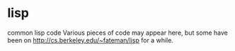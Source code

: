 lisp
====

common lisp code
Various pieces of code may appear here, but some have been on
http://cs.berkeley.edu/~fateman/lisp for a while.
